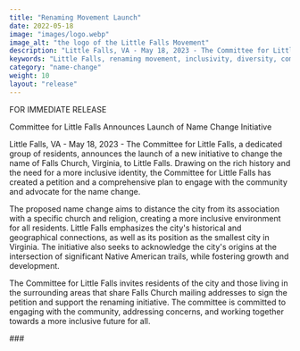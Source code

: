 ```yaml
---
title: "Renaming Movement Launch"
date: 2022-05-18
image: "images/logo.webp"
image_alt: "the logo of the Little Falls Movement"
description: "Little Falls, VA - May 18, 2023 - The Committee for Little Falls, a dedicated group of residents, announces the launch of a new initiative to change the name of Falls Church, Virginia, to Little Falls."
keywords: "Little Falls, renaming movement, inclusivity, diversity, community, Falls Church, Virginia, Falls Church VA, Little Falls VA, Falls Church name change, rename Falls Church"
category: "name-change"
weight: 10
layout: "release"
---
```



FOR IMMEDIATE RELEASE

Committee for Little Falls Announces Launch of Name Change Initiative

Little Falls, VA - May 18, 2023 - The Committee for Little Falls, a dedicated group of residents, announces the launch of a new initiative to change the name of Falls Church, Virginia, to Little Falls. Drawing on the rich history and the need for a more inclusive identity, the Committee for Little Falls has created a petition and a comprehensive plan to engage with the community and advocate for the name change.

The proposed name change aims to distance the city from its association with a specific church and religion, creating a more inclusive environment for all residents. Little Falls emphasizes the city's historical and geographical connections, as well as its position as the smallest city in Virginia. The initiative also seeks to acknowledge the city's origins at the intersection of significant Native American trails, while fostering growth and development.

The Committee for Little Falls invites residents of the city and those living in the surrounding areas that share Falls Church mailing addresses to sign the petition and support the renaming initiative. The committee is committed to engaging with the community, addressing concerns, and working together towards a more inclusive future for all.

\#\#\#